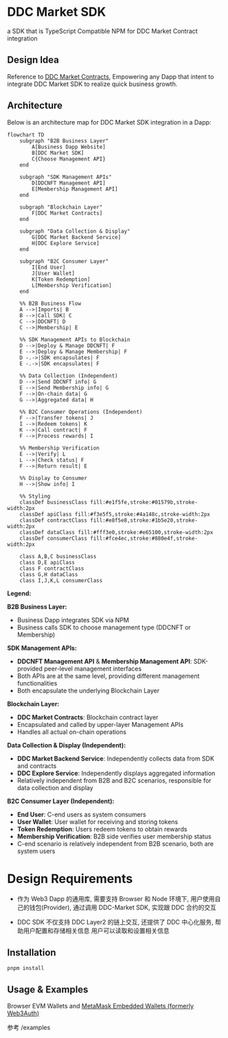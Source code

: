 # DDC Market SDK

a SDK that is TypeScript Compatible NPM for DDC Market Contract integration

## Design Idea

Reference to [DDC Market Contracts](https://github.com/DataDanceChain/DDC-Market-Contracts), Empowering any Dapp that intent to integrate DDC Market SDK to realize quick business growth.

## Architecture

Below is an architecture map for DDC Market SDK integration in a Dapp:

```mermaid
flowchart TD
    subgraph "B2B Business Layer"
        A[Business Dapp Website]
        B[DDC Market SDK]
        C{Choose Management API}
    end

    subgraph "SDK Management APIs"
        D[DDCNFT Management API]
        E[Membership Management API]
    end

    subgraph "Blockchain Layer"
        F[DDC Market Contracts]
    end

    subgraph "Data Collection & Display"
        G[DDC Market Backend Service]
        H[DDC Explore Service]
    end

    subgraph "B2C Consumer Layer"
        I[End User]
        J[User Wallet]
        K[Token Redemption]
        L[Membership Verification]
    end

    %% B2B Business Flow
    A -->|Imports| B
    B -->|Call SDK| C
    C -->|DDCNFT| D
    C -->|Membership| E

    %% SDK Management APIs to Blockchain
    D -->|Deploy & Manage DDCNFT| F
    E -->|Deploy & Manage Membership| F
    D -.->|SDK encapsulates| F
    E -.->|SDK encapsulates| F

    %% Data Collection (Independent)
    D -->|Send DDCNFT info| G
    E -->|Send Membership info| G
    F -->|On-chain data| G
    G -->|Aggregated data| H

    %% B2C Consumer Operations (Independent)
    F -->|Transfer tokens| J
    I -->|Redeem tokens| K
    K -->|Call contract| F
    F -->|Process rewards| I

    %% Membership Verification
    E -->|Verify| L
    L -->|Check status| F
    F -->|Return result| E

    %% Display to Consumer
    H -->|Show info| I

    %% Styling
    classDef businessClass fill:#e1f5fe,stroke:#01579b,stroke-width:2px
    classDef apiClass fill:#f3e5f5,stroke:#4a148c,stroke-width:2px
    classDef contractClass fill:#e8f5e8,stroke:#1b5e20,stroke-width:2px
    classDef dataClass fill:#fff3e0,stroke:#e65100,stroke-width:2px
    classDef consumerClass fill:#fce4ec,stroke:#880e4f,stroke-width:2px

    class A,B,C businessClass
    class D,E apiClass
    class F contractClass
    class G,H dataClass
    class I,J,K,L consumerClass

```

**Legend:**

**B2B Business Layer:**

- Business Dapp integrates SDK via NPM
- Business calls SDK to choose management type (DDCNFT or Membership)

**SDK Management APIs:**

- **DDCNFT Management API** & **Membership Management API**: SDK-provided peer-level management interfaces
- Both APIs are at the same level, providing different management functionalities
- Both encapsulate the underlying Blockchain Layer

**Blockchain Layer:**

- **DDC Market Contracts**: Blockchain contract layer
- Encapsulated and called by upper-layer Management APIs
- Handles all actual on-chain operations

**Data Collection & Display (Independent):**

- **DDC Market Backend Service**: Independently collects data from SDK and contracts
- **DDC Explore Service**: Independently displays aggregated information
- Relatively independent from B2B and B2C scenarios, responsible for data collection and display

**B2C Consumer Layer (Independent):**

- **End User**: C-end users as system consumers
- **User Wallet**: User wallet for receiving and storing tokens
- **Token Redemption**: Users redeem tokens to obtain rewards
- **Membership Verification**: B2B side verifies user membership status
- C-end scenario is relatively independent from B2B scenario, both are system users

# Design Requirements

- 作为 Web3 Dapp 的通用库, 需要支持 Browser 和 Node 环境下, 用户使用自己的钱包(Provider), 通过调用 DDC-Market SDK, 实现跟 DDC 合约的交互

- DDC SDK 不仅支持 DDC Layer2 的链上交互, 还提供了 DDC 中心化服务, 帮助用户配置和存储相关信息 用户可以读取和设置相关信息

## Installation

`pnpm install`

## Usage & Examples

Browser EVM Wallets and [MetaMask Embedded Wallets (formerly Web3Auth)](https://docs.metamask.io/embedded-wallets/sdk/react/advanced/smart-accounts/)

参考 /examples
